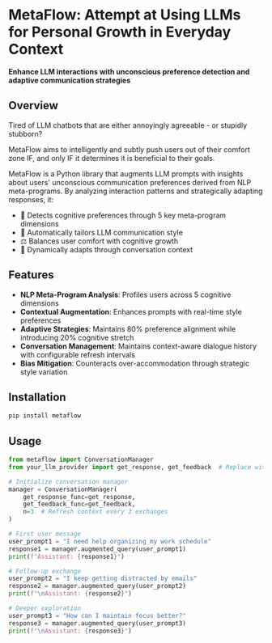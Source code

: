 # MetaFlow: Attempt at Using LLMs for Personal Growth in Everyday Context  

**Enhance LLM interactions with unconscious preference detection and adaptive communication strategies**  

## Overview  
Tired of LLM chatbots that are either annoyingly agreeable - or stupidly stubborn?

MetaFlow aims to intelligently and subtly push users out of their comfort zone IF, and only IF it determines it is beneficial to their goals.

MetaFlow is a Python library that augments LLM prompts with insights about users' unconscious communication preferences derived from NLP meta-programs. By analyzing interaction patterns and strategically adapting responses, it:  
- 🧠 Detects cognitive preferences through 5 key meta-program dimensions  
- 🤖 Automatically tailors LLM communication style  
- ⚖️ Balances user comfort with cognitive growth   
- 🔄 Dynamically adapts through conversation context  

## Features  
- **NLP Meta-Program Analysis**: Profiles users across 5 cognitive dimensions  
- **Contextual Augmentation**: Enhances prompts with real-time style preferences  
- **Adaptive Strategies**: Maintains 80% preference alignment while introducing 20% cognitive stretch  
- **Conversation Management**: Maintains context-aware dialogue history with configurable refresh intervals  
- **Bias Mitigation**: Counteracts over-accommodation through strategic style variation  

## Installation  
```bash  
pip install metaflow  
```

## Usage

```python
from metaflow import ConversationManager  
from your_llm_provider import get_response, get_feedback  # Replace with actual LLM functions, according to your provider's API documentation 

# Initialize conversation manager  
manager = ConversationManager(
    get_response_func=get_response,
    get_feedback_func=get_feedback,
    n=3  # Refresh context every 3 exchanges
)

# First user message
user_prompt1 = "I need help organizing my work schedule"
response1 = manager.augmented_query(user_prompt1)
print(f"Assistant: {response1}")

# Follow-up exchange
user_prompt2 = "I keep getting distracted by emails"
response2 = manager.augmented_query(user_prompt2)
print(f"\nAssistant: {response2}")

# Deeper exploration
user_prompt3 = "How can I maintain focus better?"
response3 = manager.augmented_query(user_prompt3)
print(f"\nAssistant: {response3}")
```

